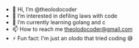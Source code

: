 - 👋 Hi, I’m @theolodocoder
- 👀 I’m interested in defiling laws with code
- 🌱 I’m currently learning golang and c
- 📫 How to reach me theolodocoder@gmail.com
- ⚡ Fun fact: I'm just an olodo that tried coding 😅
<!--- 💞️ I’m looking to collaborate on  --->

<!---
theolodocoder/theolodocoder is a ✨ special ✨ repository because its `README.md` (this file) appears on your GitHub profile.
You can click the Preview link to take a look at your changes.
--->

